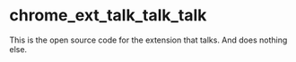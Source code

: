 # chrome_ext_talk_talk_talk

This is the open source code for the extension that talks. And does nothing else.
